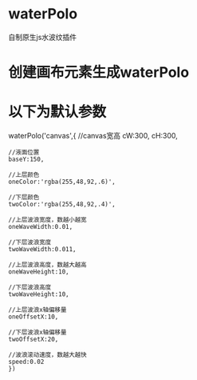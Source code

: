 # waterPolo
自制原生js水波纹插件
# 创建画布元素生成waterPolo
# 以下为默认参数
waterPolo('canvas',{
    //canvas宽高
    cW:300,
    cH:300,

    //液面位置
    baseY:150,

    //上层颜色
    oneColor:'rgba(255,48,92,.6)',

    //下层颜色
    twoColor:'rgba(255,48,92,.4)',

    //上层波浪宽度，数越小越宽
    oneWaveWidth:0.01,

    //下层波浪宽度
    twoWaveWidth:0.011,

    //上层波浪高度，数越大越高
    oneWaveHeight:10,

    //下层波浪高度
    twoWaveHeight:10,

    //上层波浪x轴偏移量
    oneOffsetX:10,

    //下层波浪x轴偏移量
    twoOffsetX:20,

    //波浪滚动速度，数越大越快
    speed:0.02
    })
